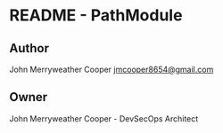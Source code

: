 # README - PathModule

## Author
John Merryweather Cooper <jmcooper8654@gmail.com>

## Owner
John Merryweather Cooper - DevSecOps Architect